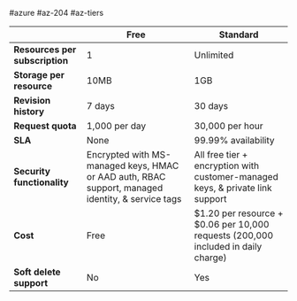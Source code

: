 #azure #az-204 #az-tiers 

|                                | Free                                                                                             | Standard                                                                          |
| ------------------------------ | ------------------------------------------------------------------------------------------------ | --------------------------------------------------------------------------------- |
| **Resources per subscription** | 1                                                                                                | Unlimited                                                                         |
| **Storage per resource**       | 10MB                                                                                             | 1GB                                                                               |
| **Revision history**           | 7 days                                                                                           | 30 days                                                                           |
| **Request quota**              | 1,000 per day                                                                                    | 30,000 per hour                                                                   |
| **SLA**                        | None                                                                                             | 99.99% availability                                                               |
| **Security functionality**     | Encrypted with MS-managed keys, HMAC or AAD auth, RBAC support, managed identity, & service tags | All free tier + encryption with customer-managed keys, & private link support     |
| **Cost**                       | Free                                                                                             | $1.20 per resource + $0.06 per 10,000 requests (200,000 included in daily charge) |
| **Soft delete support**        | No                                                                                               | Yes                                                                               |
